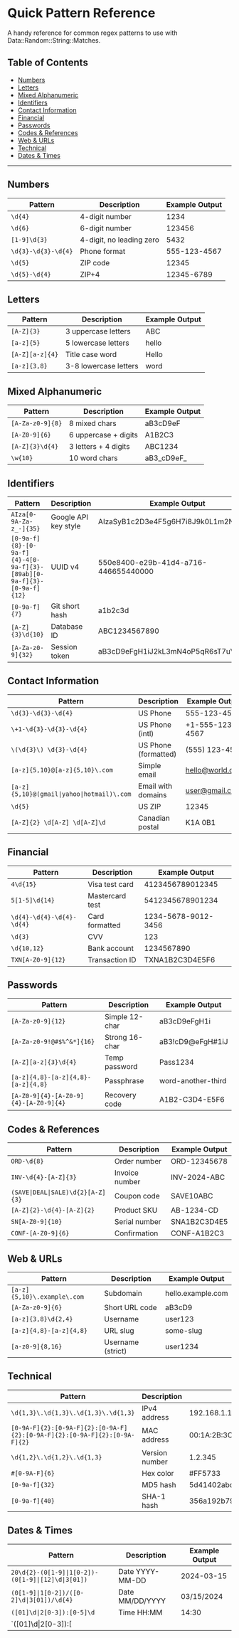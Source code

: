# Quick Pattern Reference

A handy reference for common regex patterns to use with Data::Random::String::Matches.

## Table of Contents

- [Numbers](#numbers)
- [Letters](#letters)
- [Mixed Alphanumeric](#mixed-alphanumeric)
- [Identifiers](#identifiers)
- [Contact Information](#contact-information)
- [Financial](#financial)
- [Passwords](#passwords)
- [Codes & References](#codes--references)
- [Web & URLs](#web--urls)
- [Technical](#technical)
- [Dates & Times](#dates--times)

---

## Numbers

| Pattern | Description | Example Output |
|---------|-------------|----------------|
| `\d{4}` | 4-digit number | 1234 |
| `\d{6}` | 6-digit number | 123456 |
| `[1-9]\d{3}` | 4-digit, no leading zero | 5432 |
| `\d{3}-\d{3}-\d{4}` | Phone format | 555-123-4567 |
| `\d{5}` | ZIP code | 12345 |
| `\d{5}-\d{4}` | ZIP+4 | 12345-6789 |

## Letters

| Pattern | Description | Example Output |
|---------|-------------|----------------|
| `[A-Z]{3}` | 3 uppercase letters | ABC |
| `[a-z]{5}` | 5 lowercase letters | hello |
| `[A-Z][a-z]{4}` | Title case word | Hello |
| `[a-z]{3,8}` | 3-8 lowercase letters | word |

## Mixed Alphanumeric

| Pattern | Description | Example Output |
|---------|-------------|----------------|
| `[A-Za-z0-9]{8}` | 8 mixed chars | aB3cD9eF |
| `[A-Z0-9]{6}` | 6 uppercase + digits | A1B2C3 |
| `[A-Z]{3}\d{4}` | 3 letters + 4 digits | ABC1234 |
| `\w{10}` | 10 word chars | aB3_cD9eF_ |

## Identifiers

| Pattern | Description | Example Output |
|---------|-------------|----------------|
| `AIza[0-9A-Za-z_-]{35}` | Google API key style | AIzaSyB1c2D3e4F5g6H7i8J9k0L1m2N3o4P5 |
| `[0-9a-f]{8}-[0-9a-f]{4}-4[0-9a-f]{3}-[89ab][0-9a-f]{3}-[0-9a-f]{12}` | UUID v4 | 550e8400-e29b-41d4-a716-446655440000 |
| `[0-9a-f]{7}` | Git short hash | a1b2c3d |
| `[A-Z]{3}\d{10}` | Database ID | ABC1234567890 |
| `[A-Za-z0-9]{32}` | Session token | aB3cD9eFgH1iJ2kL3mN4oP5qR6sT7uV8 |

## Contact Information

| Pattern | Description | Example Output |
|---------|-------------|----------------|
| `\d{3}-\d{3}-\d{4}` | US Phone | 555-123-4567 |
| `\+1-\d{3}-\d{3}-\d{4}` | US Phone (intl) | +1-555-123-4567 |
| `\(\d{3}\) \d{3}-\d{4}` | US Phone (formatted) | (555) 123-4567 |
| `[a-z]{5,10}@[a-z]{5,10}\.com` | Simple email | hello@world.com |
| `[a-z]{5,10}@(gmail\|yahoo\|hotmail)\.com` | Email with domains | user@gmail.com |
| `\d{5}` | US ZIP | 12345 |
| `[A-Z]{2} \d[A-Z] \d[A-Z]\d` | Canadian postal | K1A 0B1 |

## Financial

| Pattern | Description | Example Output |
|---------|-------------|----------------|
| `4\d{15}` | Visa test card | 4123456789012345 |
| `5[1-5]\d{14}` | Mastercard test | 5412345678901234 |
| `\d{4}-\d{4}-\d{4}-\d{4}` | Card formatted | 1234-5678-9012-3456 |
| `\d{3}` | CVV | 123 |
| `\d{10,12}` | Bank account | 1234567890 |
| `TXN[A-Z0-9]{12}` | Transaction ID | TXNA1B2C3D4E5F6 |

## Passwords

| Pattern | Description | Example Output |
|---------|-------------|----------------|
| `[A-Za-z0-9]{12}` | Simple 12-char | aB3cD9eFgH1i |
| `[A-Za-z0-9!@#$%^&*]{16}` | Strong 16-char | aB3!cD9@eFgH#1iJ |
| `[A-Z][a-z]{3}\d{4}` | Temp password | Pass1234 |
| `[a-z]{4,8}-[a-z]{4,8}-[a-z]{4,8}` | Passphrase | word-another-third |
| `[A-Z0-9]{4}-[A-Z0-9]{4}-[A-Z0-9]{4}` | Recovery code | A1B2-C3D4-E5F6 |

## Codes & References

| Pattern | Description | Example Output |
|---------|-------------|----------------|
| `ORD-\d{8}` | Order number | ORD-12345678 |
| `INV-\d{4}-[A-Z]{3}` | Invoice number | INV-2024-ABC |
| `(SAVE\|DEAL\|SALE)\d{2}[A-Z]{3}` | Coupon code | SAVE10ABC |
| `[A-Z]{2}-\d{4}-[A-Z]{2}` | Product SKU | AB-1234-CD |
| `SN[A-Z0-9]{10}` | Serial number | SNA1B2C3D4E5 |
| `CONF-[A-Z0-9]{6}` | Confirmation | CONF-A1B2C3 |

## Web & URLs

| Pattern | Description | Example Output |
|---------|-------------|----------------|
| `[a-z]{5,10}\.example\.com` | Subdomain | hello.example.com |
| `[A-Za-z0-9]{6}` | Short URL code | aB3cD9 |
| `[a-z]{3,8}\d{2,4}` | Username | user123 |
| `[a-z]{4,8}-[a-z]{4,8}` | URL slug | some-slug |
| `[a-z0-9]{8,16}` | Username (strict) | user1234 |

## Technical

| Pattern | Description | Example Output |
|---------|-------------|----------------|
| `\d{1,3}\.\d{1,3}\.\d{1,3}\.\d{1,3}` | IPv4 address | 192.168.1.1 |
| `[0-9A-F]{2}:[0-9A-F]{2}:[0-9A-F]{2}:[0-9A-F]{2}:[0-9A-F]{2}:[0-9A-F]{2}` | MAC address | 00:1A:2B:3C:4D:5E |
| `\d{1,2}\.\d{1,2}\.\d{1,3}` | Version number | 1.2.345 |
| `#[0-9A-F]{6}` | Hex color | #FF5733 |
| `[0-9a-f]{32}` | MD5 hash | 5d41402abc4b2a76b9719d911017c592 |
| `[0-9a-f]{40}` | SHA-1 hash | 356a192b7913b04c54574d18c28d46e6395428ab |

## Dates & Times

| Pattern | Description | Example Output |
|---------|-------------|----------------|
| `20\d{2}-(0[1-9]\|1[0-2])-(0[1-9]\|[12]\d\|3[01])` | Date YYYY-MM-DD | 2024-03-15 |
| `(0[1-9]\|1[0-2])/([0-2]\d\|3[01])/\d{4}` | Date MM/DD/YYYY | 03/15/2024 |
| `([01]\d\|2[0-3]):[0-5]\d` | Time HH:MM | 14:30 |
| `([01]\d\|2[0-3]):[